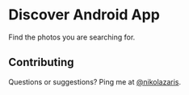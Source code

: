 # Discover Android App
Find the photos you are searching for. 

## Contributing
Questions or suggestions? Ping me at [@nikolazaris](https://twitter.com/nikolazaris).